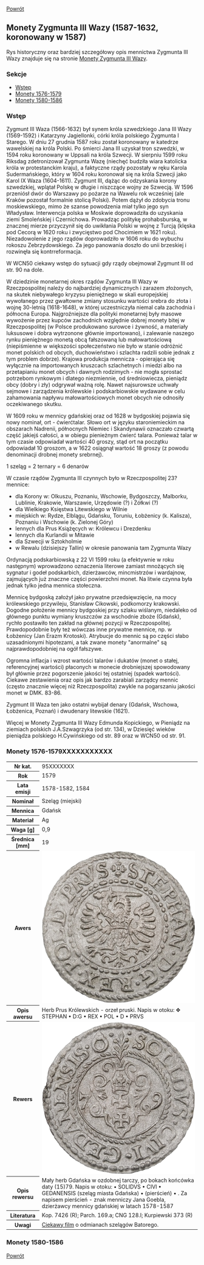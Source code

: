 [Powrót](../)


## Monety Zygmunta III Wazy (1587-1632, koronowany w 1587)

Rys historyczny oraz bardziej szczegółowy opis mennictwa Zygmunta III Wazy znajduje się na stronie [Monety Zygmunta III Wazy](https://pl.wikipedia.org/wiki/Monety_Zygmunta_III_Wazy).

### Sekcje
- [Wstęp](#m1)
- [Monety 1576-1579](#m2)
- [Monety 1580-1586](#m3)


<a id='m1'></a>
### Wstęp
Zygmunt III Waza (1566-1632) był synem króla szwedzkiego Jana III Wazy (1569-1592) i Katarzyny Jagiellonki, córki króla polskiego Zygmunta I Starego. W dniu 27 grudnia 1587 roku został koronowany w katedrze wawelskiej na króla Polski. Po śmierci Jana III uzyskał tron szwedzki, w 1594 roku koronowany w Uppsali na króla Szwecji. W sierpniu 1599 roku Riksdag zdetronizował Zygmunta Wazę (niechęć budziła wiara katolicka króla w protestanckim kraju), a faktyczne rządy pozostały w ręku Karola Sudermańskiego, który w 1604 roku koronował się na króla Szwecji jako Karol IX Waza (1604-1611). Zygmunt III, dążąc do odzyskania korony szwedzkiej, wplątał Polskę w długie i niszczące wojny ze Szwecją. W 1596 przeniósł dwór do Warszawy po pożarze na Wawelu rok wcześniej (ale Kraków pozostał formalnie stolicą Polski). Potem dążył do zdobycia tronu moskiewskiego, mimo że szanse powodzenia miał tylko jego syn Władysław. Interwencja polska w Moskwie doprowadziła do uzyskania ziemi Smoleńskiej i Czernichowa. Prowadząc politykę prohabsburską, w znacznej mierze przyczynił się do uwikłania Polski w wojnę z Turcją (klęska pod Cecorą w 1620 roku i zwycięstwo pod Chocimiem w 1621 roku). Niezadowolenie z jego rządów doprowadziło w 1606 roku do wybuchu rokoszu Zebrzydowskiego. Za jego panowania doszło do unii brzeskiej i rozwinęła się kontrreformacja.

W WCN50 ciekawy wstęp do sytuacji gdy rządy obejmował Zygmunt III od str. 90 na dole.

W dziedzinie monetarnej okres rządów Zygmunta III Wazy w Rzeczpospolitej należy do najbardziej dynamicznych i zarazem złożonych, na skutek niebywałego kryzysu pieniężnego w skali europejskiej wywołanego przez gwałtowne zmiany stosunku wartości srebra do złota i wojnę 30-letnią (1618-1648), w której uczestniczyła niemal cała zachodnia i północna Europa. Najgroźniejsze dla polityki monetarnej były masowe wywożenie przez kupców zachodnich względnie dobrej monety bitej w Rzeczpospolitej (w Polsce produkowano surowce i żywność, a materiały luksusowe i dobra wytrzonone głównie importowano), i zalewanie naszego rynku pieniężnego monetą obcą fałszowaną lub małowartościową (niepiśmienne w większości społeczeństwo nie było w stanie odróżnić monet polskich od obcych, duchowieństwo i szlachta radzili sobie jednak z tym problem dobrze). Krajowa produkcja mennicza - opierająca się wyłącznie na importowanych kruszcach szlachetnych i miedzi albo na przetapianiu monet obcych i dawnych rodzimych - nie mogła sprostać potrzebom rynkowym i dlatego niezmiennie, od średniowiecza, pieniądz obcy (dobry i zły) odgrywał ważną rolę. Nawet najsurowsze uchwały sejmowe i zarządzenia królewskie i podskarbiowskie wydawane w celu zahamowania napływu małowartościowych monet obcych nie odnosiły oczekiwanego skutku.

W 1609 roku w mennicy gdańskiej oraz od 1628 w bydgoskiej pojawia się nowy nominał, ort - ćwierćtalar. Słowo ort w języku staroniemieckim na obszarach Nadrenii, północnych Niemiec i Skandynawii oznaczało czwartą część jakiejś całości, a w obiegu pienieżnym ćwierć talara. Ponieważ talar w tym czasie odpowiadał wartości 40 groszy, stąd ort na początku odpowiadał 10 groszom, a w 1622 osiągnął wartość 18 groszy (z powodu denominacji drobnej monety srebrnej).

1 szeląg = 2 ternary = 6 denarów

W czasie rządów Zygmunta III czynnych było w Rzeczpospolitej 23? mennice:
- dla Korony w: Olkuszu, Poznaniu, Wschowie, Bydgoszczy, Malborku, Lublinie, Krakowie, Warszawie, Urzędowie (?) i Żółkwi (?)
- dla Wielkiego Księstwa Litewskiego w Wilnie
- miejskich w: Rydze, Elblągu, Gdańsku, Toruniu, Łobżenicy (k. Kalisza), Poznaniu i Wschowie (k. Zielonej Góry)
- lennych dla Prus Książęcych w: Królewcu i Drezdenku
- lennych dla Kurlandii w Mitawie
- dla Szwecji w Sztokholmie
- w Rewalu (dzisiejszy Tallin) w okresie panowania tam Zygmunta Wazy

Ordynacją podskarbiowską z 22 VI 1599 roku (a efektywnie w roku następnym) wprowadzono oznaczenia literowe zamiast mnożących się sygnatur i godeł podskarbich, dzierżawców, mincmistrzów i wardajnow, zajmujących już znaczne części powierzchni monet. Na litwie czynna była jednak tylko jedna mennica stołeczna.

Mennicę bydgoską założył jako prywatne przedsięwzięcie, na mocy królewskiego przywileju, Stanisław Cikowski, podkomorzy krakowski. Dogodne położenie mennicy bydgoskiej przy szlaku wiślanym, niedaleko od głównego punktu wymiany kruszczów za wschodnie zboże (Gdańsk), rychło postawiło ten zakład na głównej pozycji w Rzeczpospolitej. Prawdopodobnie były też wówczas inne prywatne mennice, np. w Łobżenicy (Jan Erazm Krotoski). Atrybucje do mennic są po części słabo uzasadnionymi hipotezami, a tak zwane monety "anormalne" są najprawdopodobniej na ogół fałszywe.

Ogromna inflacja i wzrost wartości talarów i dukatów (monet o stałej, referencyjnej wartości) płaconych w monecie drobniejszej spowodowany był głównie przez pogorszenie jakości tej ostatniej (spadek wartości). Ciekawe zestawienia oraz opis jak bardzo zarabiali zarządcy mennic (często znacznie więcej niż Rzeczpospolita) zwykle na pogarszaniu jakości monet w DMK. 83-86.

Zygmunt III Waza ten jako ostatni wybijał denary (Gdańsk, Wschowa, Łobżenica, Poznań) i dwudenary litewskie (1621).

Więcej w Monety Zygmunta III Wazy Edmunda Kopickiego, w Pieniądz na ziemiach polskich J.A.Szwagrzyka (od str. 134), w Dziesięć wieków pieniądza polskiego H.Cywińskiego od str. 89 oraz w WCN50 od str. 91.


<a id='m2'></a>
### Monety 1576-1579XXXXXXXXXXX

<table class="center">
  <tr>
    <th>Nr kat.</th>
    <td>95XXXXXXX</td>
  </tr>
  <tr>
    <th>Rok</th>
    <td>1579</td>
  </tr>
  <tr>
    <th>Lata emisji</th>
    <td>1578-1582, 1584</td>
  </tr>
  <tr>
    <th>Nominał</th>
    <td>Szeląg (miejski)</td>
  </tr>
  <tr>
    <th>Mennica</th>
    <td>Gdańsk</td>
  </tr>
  <tr>
    <th>Materiał</th>
    <td>Ag</td>
  </tr>
  <tr>
    <th>Waga [g]</th>
    <td>0,9</td>
  </tr>
  <tr>
    <th>Średnica [mm]</th>
    <td>19</td>
  </tr>
  <tr>
    <th>Awers</th>
    <td><img src="images/0095 - 1579 - szelag gdansk - Stefan Batory - awers.jpg"/></td>
  </tr>
  <tr>
    <th>Opis awersu</th>
    <td>Herb Prus Królewskich - orzeł pruski. Napis w otoku: ✥ STEPHAN • D:G • REX • POL • D • PRVS</td>
  </tr>
  <tr>
    <th>Rewers</th>
    <td><img src="images/0095 - 1579 - szelag gdansk - Stefan Batory - rewers.jpg"/></td>
  </tr>
  <tr>
    <th>Opis rewersu</th>
    <td>Mały herb Gdańska w ozdobnej tarczy, po bokach końcówka daty (15)79. Napis w otoku: • SOLIDVS • CIVI • GEDANENSIS (szeląg miasta Gdańska) • (pierścień) • . Za napisem pierścień - znak menniczy Jana Goebla, dzierżawcy mennicy gdańskiej w latach 1578-1587</td>
  </tr>
  <tr>
    <th>Literatura</th>
    <td>Kop. 7426 (R); Parch. 169.a; CNG 128.I; Kurpiewski 373 (R)</td>
  </tr>
  <tr>
    <th>Uwagi</th>
    <td><a href="https://www.youtube.com/watch?v=Z99C2nb978Q">Ciekawy film</a> o odmianach szelągów Batorego.</td>
  </tr>
</table>



<a id='m3'></a>
### Monety 1580-1586




[Powrót](../)